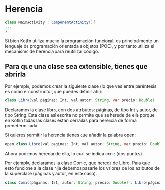 # Herencia

```java
class MainActivity : ComponentActivity(){
...
}
```

Si bien Kotlin utiliza mucho la programación funcional, es principalmente un lenguaje de programación orientada a objetos (POO), y por tanto utiliza el mecanismo de herencia para reutilizar código.

## Para que una clase sea extensible, tienes que abrirla

Por ejemplo, podemos crear la siguiente clase (lo que ves entre paréntesis es como el constructor, que puedes definir ahí):

```java
class Libro(val páginas: Int, val autor: String, var precio: Double)
```

Declaramos la clase libro, con dos atributos: páginas, de tipo Int y autor, de tipo String. Esta clase así escrita no permite que se herede de ella porque en Kotlin todas las clases están cerradas para herencia de forma predeterminada.

Si quieres permitir la herencia tienes que añadir la palabra open:

```java
open class Libro(val páginas: Int, val autor: String, var precio: Double)
```

Ahora podemos heredar de ella, lo cual se indica con : (dos puntos).

Por ejemplo, declaramos la clase Comic, que hereda de Libro. Para que esto funcione a la clase hija debemos pasarle los valores de los atributos de la superclase (páginas y autor, en este caso).

```java
class Comic(páginas: Int, autor: String, precio: Double) : Libro(páginas, autor, precio)
```
